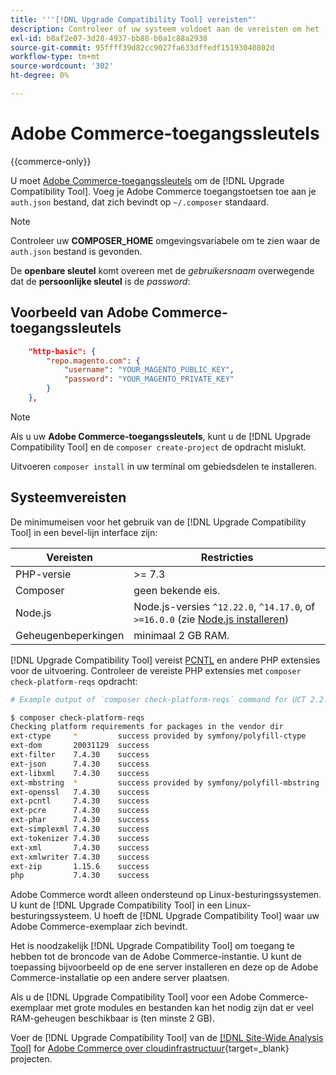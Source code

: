 ```yaml
---
title: '''[!DNL Upgrade Compatibility Tool] vereisten"'
description: Controleer of uw systeem voldoet aan de vereisten om het [!DNL Upgrade Compatibility Tool] in een opdrachtregelinterface voor uw Adobe Commerce-project.
exl-id: b8af2e07-3d28-4937-bb88-b0a1c88a2938
source-git-commit: 95ffff39d82cc9027fa633dffedf15193040802d
workflow-type: tm+mt
source-wordcount: '302'
ht-degree: 0%

---
```


# Adobe Commerce-toegangssleutels

{{commerce-only}}

U moet [Adobe Commerce-toegangssleutels](https://developer.adobe.com/commerce/marketplace/guides/sellers/profile-information/#access-keys) om de [!DNL Upgrade Compatibility Tool]. Voeg je Adobe Commerce toegangstoetsen toe aan je `auth.json` bestand, dat zich bevindt op `~/.composer` standaard.

>[!NOTE]
>
>Controleer uw **COMPOSER_HOME** omgevingsvariabele om te zien waar de `auth.json` bestand is gevonden.

De **openbare sleutel** komt overeen met de _gebruikersnaam_ overwegende dat de **persoonlijke sleutel** is de _password_:

## Voorbeeld van Adobe Commerce-toegangssleutels

```json
    "http-basic": {
        "repo.magento.com": {
            "username": "YOUR_MAGENTO_PUBLIC_KEY",
            "password": "YOUR_MAGENTO_PRIVATE_KEY"
        }
    },
```

>[!NOTE]
>
> Als u uw **Adobe Commerce-toegangssleutels**, kunt u de [!DNL Upgrade Compatibility Tool] en de `composer create-project` de opdracht mislukt.

Uitvoeren `composer install` in uw terminal om gebiedsdelen te installeren.

## Systeemvereisten

De minimumeisen voor het gebruik van de [!DNL Upgrade Compatibility Tool] in een bevel-lijn interface zijn:

| **Vereisten** | **Restricties** |
|----------------|-----------------|
| PHP-versie | >= 7.3 |
| Composer | geen bekende eis. |
| Node.js | Node.js-versies `^12.22.0`, `^14.17.0`, of `>=16.0.0` (zie [Node.js installeren](https://nodejs.dev/en/learn/how-to-install-nodejs/)) |
| Geheugenbeperkingen | minimaal 2 GB RAM. |

[!DNL Upgrade Compatibility Tool] vereist [PCNTL](https://www.php.net/manual/en/book.pcntl.php) en andere PHP extensies voor de uitvoering. Controleer de vereiste PHP extensies met `composer check-platform-reqs` opdracht:

```bash
# Example output of `composer check-platform-reqs` command for UCT 2.2.6 and PHP 7.4:

$ composer check-platform-reqs
Checking platform requirements for packages in the vendor dir
ext-ctype     *         success provided by symfony/polyfill-ctype
ext-dom       20031129  success
ext-filter    7.4.30    success
ext-json      7.4.30    success
ext-libxml    7.4.30    success
ext-mbstring  *         success provided by symfony/polyfill-mbstring
ext-openssl   7.4.30    success
ext-pcntl     7.4.30    success
ext-pcre      7.4.30    success
ext-phar      7.4.30    success
ext-simplexml 7.4.30    success
ext-tokenizer 7.4.30    success
ext-xml       7.4.30    success
ext-xmlwriter 7.4.30    success
ext-zip       1.15.6    success
php           7.4.30    success
```

Adobe Commerce wordt alleen ondersteund op Linux-besturingssystemen. U kunt de [!DNL Upgrade Compatibility Tool] in een Linux-besturingssysteem. U hoeft de [!DNL Upgrade Compatibility Tool] waar uw Adobe Commerce-exemplaar zich bevindt.

Het is noodzakelijk [!DNL Upgrade Compatibility Tool] om toegang te hebben tot de broncode van de Adobe Commerce-instantie. U kunt de toepassing bijvoorbeeld op de ene server installeren en deze op de Adobe Commerce-installatie op een andere server plaatsen.

Als u de [!DNL Upgrade Compatibility Tool] voor een Adobe Commerce-exemplaar met grote modules en bestanden kan het nodig zijn dat er veel RAM-geheugen beschikbaar is (ten minste 2 GB).

Voer de [!DNL Upgrade Compatibility Tool] van de [[!DNL Site-Wide Analysis Tool]](https://experienceleague.adobe.com/docs/commerce-operations/upgrade-guide/upgrade-compatibility-tool/use-upgrade-compatibility-tool/integrate-analysis-tool.html) for [Adobe Commerce over cloudinfrastructuur](https://experienceleague.adobe.com/docs/commerce-cloud-service/user-guide/project/overview.html){target=_blank} projecten.

